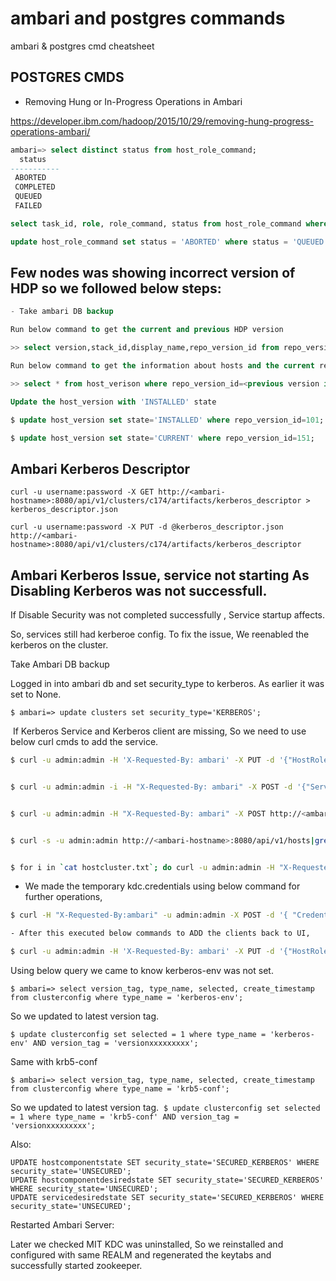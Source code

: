 # ambari and postgres commands
ambari &amp; postgres cmd cheatsheet

## POSTGRES CMDS

* Removing Hung or In-Progress Operations in Ambari

https://developer.ibm.com/hadoop/2015/10/29/removing-hung-progress-operations-ambari/

```sql
ambari=> select distinct status from host_role_command;
  status   
-----------
 ABORTED
 COMPLETED
 QUEUED
 FAILED
```

```sql
select task_id, role, role_command, status from host_role_command where status = 'QUEUED';
```

```sql
update host_role_command set status = 'ABORTED' where status = 'QUEUED';
```

## Few nodes was showing incorrect version of HDP so we followed below steps: 

```sql
- Take ambari DB backup 

Run below command to get the current and previous HDP version 

>> select version,stack_id,display_name,repo_version_id from repo_version; 

Run below command to get the information about hosts and the current repo info for hosts 

>> select * from host_verison where repo_version_id=<previous version id>; 

Update the host_version with 'INSTALLED' state 

$ update host_version set state='INSTALLED' where repo_version_id=101;

$ update host_version set state='CURRENT' where repo_version_id=151; 
```

## Ambari Kerberos Descriptor

`curl -u username:password -X GET http://<ambari-hostname>:8080/api/v1/clusters/c174/artifacts/kerberos_descriptor > kerberos_descriptor.json`

`curl -u username:password -X PUT -d @kerberos_descriptor.json http://<ambari-hostname>:8080/api/v1/clusters/c174/artifacts/kerberos_descriptor`

## Ambari Kerberos Issue, service not starting As Disabling Kerberos was not successfull.


If Disable Security was not completed successfully , Service startup affects.

So, services still had kerberoe config. To fix the issue, We reenabled the kerberos on the cluster.

Take Ambari DB backup

Logged in into ambari db and set security_type to kerberos. As earlier it was set to None. 

`$ ambari=> update clusters set security_type='KERBEROS';`

​ If Kerberos Service and Kerberos client are missing, So we need to use below curl cmds to add the service.


```sh
$ curl -u admin:admin -H 'X-Requested-By: ambari' -X PUT -d '{"HostRoles": {"state":"INSTALLED"}}' "http://<ambari-hostname>:8080/api/v1/clusters/<CLUSTER-NAME>/host_components?HostRoles/state=INIT"


$ curl -u admin:admin -i -H "X-Requested-By: ambari" -X POST -d '{"ServiceInfo":{"service_name":"KERBEROS"}}' http://<ambari-hostname>:8080/api/v1/clusters/<CLUSTER-NAME>/services


$ curl -u admin:admin -H "X-Requested-By: ambari" -X POST http://<ambari-hostname>:8080/api/v1/clusters/<CLUSTER-NAME>/services/KERBEROS/components/KERBEROS_CLIENT


$ curl -s -u admin:admin http://<ambari-hostname>:8080/api/v1/hosts|grep host_name| sed -n 's/.*"host_name" : "\([^\"]*\)".*/\1/p'>hostcluster.txt


$ for i in `cat hostcluster.txt`; do curl -u admin:admin -H "X-Requested-By: ambari" -X POST http://<ambari-hostname>:8080/api/v1/clusters/<CLUSTER-NAME>/hosts/$i/host_components/KERBEROS_CLIENT; done
```

- We made the temporary kdc.credentials using below command for further operations,

```bash
$ curl -H "X-Requested-By:ambari" -u admin:admin -X POST -d '{ "Credential" : { "principal" : "admin/admin@EXAMPLE.COM", "key" : "h4d00p&!", "type" : "temporary" } }' http://<ambari-hostname>:8080/api/v1/clusters/<CLUSTER-NAME>/credentials/kdc.admin.credential 

- After this executed below commands to ADD the clients back to UI, 

$ curl -u admin:admin -H 'X-Requested-By: ambari' -X PUT -d '{"HostRoles": {"state":"INSTALLED"}}' http://<ambari-hostname>:8080/api/v1/clusters/<CLUSTER-NAME>/host_components?HostRoles/state=INIT
```


Using below query we came to know kerberos-env was not set. 

`$ ambari=> select version_tag, type_name, selected, create_timestamp from clusterconfig where type_name = 'kerberos-env'; `

So we updated to latest version tag. 

`$ update clusterconfig set selected = 1 where type_name = 'kerberos-env' AND version_tag = 'versionxxxxxxxxx';`

Same with krb5-conf 

`$ ambari=> select version_tag, type_name, selected, create_timestamp from clusterconfig where type_name = 'krb5-conf'; `

So we updated to latest version tag. 
`$ update clusterconfig set selected = 1 where type_name = 'krb5-conf' AND version_tag = 'versionxxxxxxxxx'; `

Also: 
```ambari=>
UPDATE hostcomponentstate SET security_state='SECURED_KERBEROS' WHERE security_state='UNSECURED';
UPDATE hostcomponentdesiredstate SET security_state='SECURED_KERBEROS' WHERE security_state='UNSECURED';
UPDATE servicedesiredstate SET security_state='SECURED_KERBEROS' WHERE security_state='UNSECURED';
```

Restarted Ambari Server:

Later we checked MIT KDC was uninstalled, So we reinstalled and configured with same REALM and regenerated the keytabs and successfully started zookeeper.
